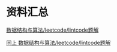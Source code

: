 # 资料汇总

[数据结构与算法/leetcode/lintcode题解](https://www.kancloud.cn/kancloud/data-structure-and-algorithm-notes/72897)

[同上 数据结构与算法/leetcode/lintcode题解](https://algorithm.yuanbin.me/zh-hans/)


